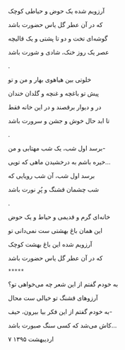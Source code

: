 <!-- 
.. title: حیاط و حوض
.. slug: hayat-hoz
.. date: 2016-04-26 19:26:56 UTC
.. tags: غزل
.. category: 
.. link: 
.. description: 
.. type: text
-->


آرزویم شده یک حوض و حیاطی کوچک

که در آن عطر گل یاس حضورت باشد

گوشه‌ای تخت و دو تا پشتی و یک قالیچه

عصر یک روز خنک، شادی و شورت باشد

.

خلوتی بین هیاهوی بهار و من و تو

پیش تو باغچه و غنچه و گلدان خندان

در و دیوار برقصند و در این خانه فقط

تا ابد حال خوش و جشن و سرورت باشد

.

برسد اول شب، یک شب مهتابی و من-

خیره باشم به درخشیدن ماهی که تویی...

برسد اول شب، آن شب رویایی که

شب چشمان قشنگ و پُرِ نورت باشد

.

خانه‌ای گرم و قدیمی و حیاط و یک حوض

این همان باغ بهشتی ست نمی‌دانی تو

آرزویم شده این باغ بهشت کوچک

که در آن عطر گل یاس حضورت باشد


`*****`

به خودم گفتم از این شعر چه می‌خواهی تو؟

آرزوهای قشنگ تو خیالی ست محال

به خودم گفتم از این فکر بیا بیرون، حیف-

کاش می‌شد که کسی سنگ صبورت باشد...

۷ اردیبهشت ۱۳۹۵
